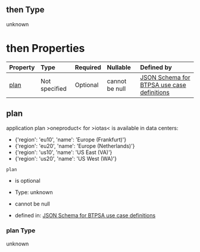 ## then Type

unknown

# then Properties

| Property      | Type          | Required | Nullable       | Defined by                                                                                                                                                                                                                                      |
| :------------ | :------------ | :------- | :------------- | :---------------------------------------------------------------------------------------------------------------------------------------------------------------------------------------------------------------------------------------------- |
| [plan](#plan) | Not specified | Optional | cannot be null | [JSON Schema for BTPSA use case definitions](btpsa-usecase-properties-services-items-allof-2-then-allof-27-then-allof-0-then-properties-plan.md "undefined#/properties/services/items/allOf/2/then/allOf/27/then/allOf/0/then/properties/plan") |

## plan

application plan >oneproduct< for >iotas< is available in data centers:

*   {'region': 'eu10', 'name': 'Europe (Frankfurt)'}
*   {'region': 'eu20', 'name': 'Europe (Netherlands)'}
*   {'region': 'us10', 'name': 'US East (VA)'}
*   {'region': 'us20', 'name': 'US West (WA)'}

`plan`

*   is optional

*   Type: unknown

*   cannot be null

*   defined in: [JSON Schema for BTPSA use case definitions](btpsa-usecase-properties-services-items-allof-2-then-allof-27-then-allof-0-then-properties-plan.md "undefined#/properties/services/items/allOf/2/then/allOf/27/then/allOf/0/then/properties/plan")

### plan Type

unknown
